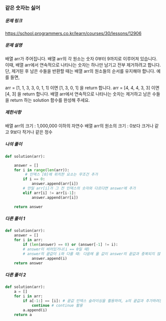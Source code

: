 ### 같은 숫자는 싫어


##### 문제 링크

https://school.programmers.co.kr/learn/courses/30/lessons/12906



##### 문제 설명

배열 arr가 주어집니다. 배열 arr의 각 원소는 숫자 0부터 9까지로 이루어져 있습니다. 이때, 배열 arr에서 연속적으로 나타나는 숫자는 하나만 남기고 전부 제거하려고 합니다. 단, 제거된 후 남은 수들을 반환할 때는 배열 arr의 원소들의 순서를 유지해야 합니다. 예를 들면,

arr = [1, 1, 3, 3, 0, 1, 1] 이면 [1, 3, 0, 1] 을 return 합니다.
arr = [4, 4, 4, 3, 3] 이면 [4, 3] 을 return 합니다.
배열 arr에서 연속적으로 나타나는 숫자는 제거하고 남은 수들을 return 하는 solution 함수를 완성해 주세요.


##### 제한사항

배열 arr의 크기 : 1,000,000 이하의 자연수
배열 arr의 원소의 크기 : 0보다 크거나 같고 9보다 작거나 같은 정수


##### 나의 풀이

```py
def solution(arr):

    answer = []
    for i in range(len(arr)):
         # 인덱스 [0]에 위치한 요소는 무조건 추가
        if i == 0:
            answer.append(arr[i])
        # 만일 arr[i]가 그 전 인덱스의 숫자와 다르다면 answer에 추가
        elif arr[i] != arr[i-1]:
            answer.append(arr[i])
        
    return answer
```



##### 다른 풀이 1

```py
def solution(arr):
    answer = []
    for i in arr:
        if (len(answer) == 0) or (answer[-1] != i):
        # answer이 비어있거나(i == 0일 때)
        # answer의 끝값이 i와 다를 때: 다음에 올 값이 answer의 끝값과 중복되지 않을 때
            answer.append(i)
    return answer
```



##### 다른 풀이 2

```py
def solution(arr):
    a = []
    for i in arr:
        if a[-1:] == [i]: # 끝값 인덱스 슬라이싱을 활용하여, a의 끝값과 추가하려는 값이 동일할 경우는 패스하고 두 값이 다른 경우만 append해주는 경우
            continue # continue 활용
        a.append(i)
    return a
```
